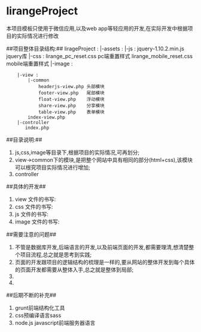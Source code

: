 lirangeProject
==============

本项目模板只使用于微信应用,以及web app等轻应用的开发,在实际开发中根据项目的实际情况进行修改

##项目整体目录结构:##
	lirageProject :
		|-assets :
			|-js :
				jquery-1.10.2.min.js jquery库
			|-css :
				lirange_pc_reset.css pc端重置样式
				lirange_mobile_reset.css  mobile端重置样式
			|-image :
				
		|-view :
			|-common
				headerjs-view.php 头部模块
				footer-view.php   尾部模块
				float-view.php    浮动模块
				share-view.php    分享模块
				table-view.php    表单模块
			index-view.php
		|-controller
		   index.php


##目录说明:##
1. js,css,image等目录下,根据项目的实际情况,可再划分;
2. view->common下的模块,是把整个网站中具有相同的部分(html+css),该模块可以根究项目实际情况进行增加;
3. controller

##具体的开发##
1. view  文件的书写:
2. css   文件的书写:
3. js    文件的书写:
4. image 文件的书写:

##需要注意的问题##
1. 不管是数据库开发,后端语言的开发,以及前端页面的开发,都需要理清,想清楚整个项目流程,总之就是思考到实践;
2. 页面的开发跟项目的逻辑结构的梳理是一样的,要从网站的整体开发到每个具体的页面开发都需要从整体入手,总之就是整体到局部;
3. 
4. 

##后期不断的补充##
1. grunt前端结构化工具
2. css预编译语言sass
3. node.js javascript前端服务器语言








